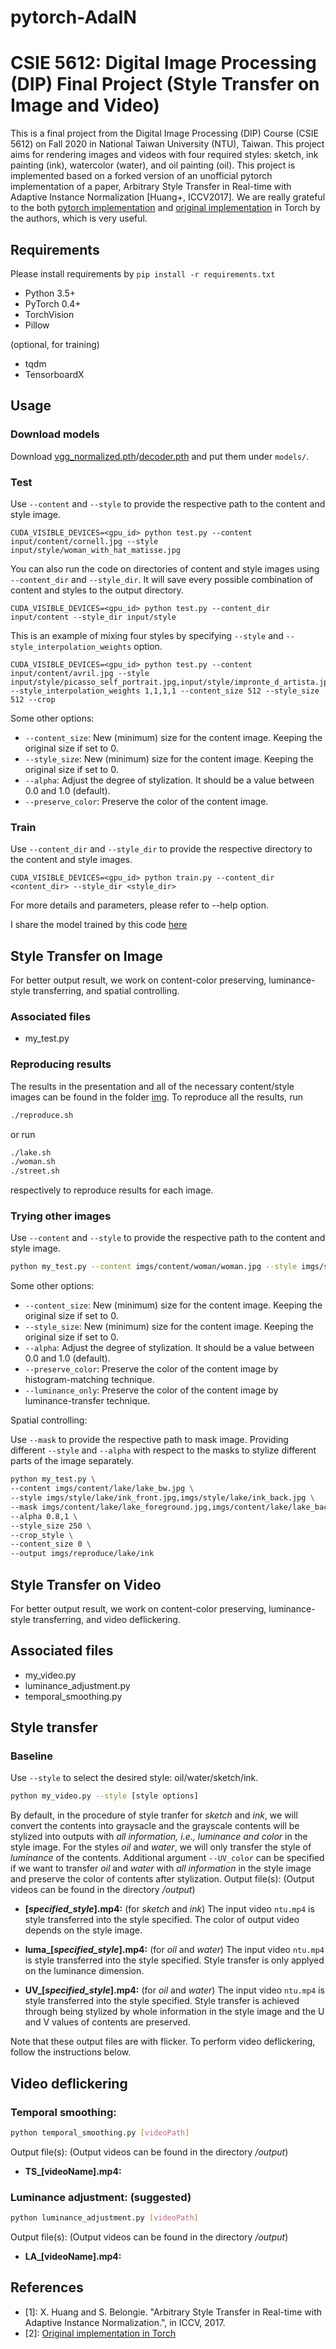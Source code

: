 # pytorch-AdaIN
# CSIE 5612: Digital Image Processing (DIP) Final Project (Style Transfer on Image and Video)

This is a final project from the Digital Image Processing (DIP) Course (CSIE 5612) on Fall 2020 in National Taiwan University (NTU), Taiwan. This project aims for rendering images and videos with four required styles: sketch, ink painting (ink), watercolor (water), and oil painting (oil). This project is implemented based on a forked version of an unofficial pytorch implementation of a paper, Arbitrary Style Transfer in Real-time with Adaptive Instance Normalization [Huang+, ICCV2017].
We are really grateful to the both [pytorch implementation](https://github.com/naoto0804/pytorch-AdaIN) and [original implementation](https://github.com/xunhuang1995/AdaIN-style) in Torch by the authors, which is very useful.

## Requirements
Please install requirements by `pip install -r requirements.txt`

- Python 3.5+
- PyTorch 0.4+
- TorchVision
- Pillow

(optional, for training)
- tqdm
- TensorboardX

## Usage

### Download models
Download [vgg_normalized.pth](https://drive.google.com/file/d/1bMfhMMwPeXnYSQI6cDWElSZxOxc6aVyr/view?usp=sharing)/[decoder.pth](https://drive.google.com/file/d/1EpkBA2K2eYILDSyPTt0fztz59UjAIpZU/view?usp=sharing) and put them under `models/`.

### Test
Use `--content` and `--style` to provide the respective path to the content and style image.
```
CUDA_VISIBLE_DEVICES=<gpu_id> python test.py --content input/content/cornell.jpg --style input/style/woman_with_hat_matisse.jpg
```

You can also run the code on directories of content and style images using `--content_dir` and `--style_dir`. It will save every possible combination of content and styles to the output directory.
```
CUDA_VISIBLE_DEVICES=<gpu_id> python test.py --content_dir input/content --style_dir input/style
```

This is an example of mixing four styles by specifying `--style` and `--style_interpolation_weights` option.
```
CUDA_VISIBLE_DEVICES=<gpu_id> python test.py --content input/content/avril.jpg --style input/style/picasso_self_portrait.jpg,input/style/impronte_d_artista.jpg,input/style/trial.jpg,input/style/antimonocromatismo.jpg --style_interpolation_weights 1,1,1,1 --content_size 512 --style_size 512 --crop
```

Some other options:
* `--content_size`: New (minimum) size for the content image. Keeping the original size if set to 0.
* `--style_size`: New (minimum) size for the content image. Keeping the original size if set to 0.
* `--alpha`: Adjust the degree of stylization. It should be a value between 0.0 and 1.0 (default).
* `--preserve_color`: Preserve the color of the content image.


### Train
Use `--content_dir` and `--style_dir` to provide the respective directory to the content and style images.
```
CUDA_VISIBLE_DEVICES=<gpu_id> python train.py --content_dir <content_dir> --style_dir <style_dir>
```

For more details and parameters, please refer to --help option.

I share the model trained by this code [here](https://drive.google.com/file/d/1YIBRdgGBoVllLhmz_N7PwfeP5V9Vz2Nr/view?usp=sharing)

## Style Transfer on Image
For better output result, we work on content-color preserving, luminance-style transferring, and spatial controlling.

### Associated files
- my_test.py

### Reproducing results
The results in the presentation and all of the necessary content/style images can be found in the folder [img](https://github.com/tundergod/pytorch-AdaIN/tree/master/imgs).
To reproduce all the results, run
```bash
./reproduce.sh
```
or run
```bash
./lake.sh
./woman.sh
./street.sh
```
respectively to reproduce results for each image.

### Trying other images
Use `--content` and `--style` to provide the respective path to the content and style image.
```bash
python my_test.py --content imgs/content/woman/woman.jpg --style imgs/style/woman/oil.png
```
Some other options:
* `--content_size`: New (minimum) size for the content image. Keeping the original size if set to 0.
* `--style_size`: New (minimum) size for the content image. Keeping the original size if set to 0.
* `--alpha`: Adjust the degree of stylization. It should be a value between 0.0 and 1.0 (default).
* `--preserve_color`: Preserve the color of the content image by histogram-matching technique.
* `--luminance_only`: Preserve the color of the content image by luminance-transfer technique.

Spatial controlling:

Use `--mask` to provide the respective path to mask image.
Providing different `--style` and `--alpha` with respect to the masks to stylize different parts of the image separately.
```bash
python my_test.py \
--content imgs/content/lake/lake_bw.jpg \
--style imgs/style/lake/ink_front.jpg,imgs/style/lake/ink_back.jpg \
--mask imgs/content/lake/lake_foreground.jpg,imgs/content/lake/lake_background.jpg \
--alpha 0.8,1 \
--style_size 250 \
--crop_style \
--content_size 0 \
--output imgs/reproduce/lake/ink
```

## Style Transfer on Video
For better output result, we work on content-color preserving, luminance-style transferring, and video deflickering.

## Associated files
- my_video.py
- luminance_adjustment.py
- temporal_smoothing.py

## Style transfer
### Baseline
Use `--style` to select the desired style: oil/water/sketch/ink.
```bash
python my_video.py --style [style options]
```
By default, in the procedure of style tranfer for *sketch* and *ink*, we will convert the contents into graysacle and the grayscale contents will be stylized into outputs with *all information, i.e., luminance and color* in the style image.
For the styles *oil* and *water*, we will only transfer the style of *luminance* of the contents.
Additional argument `--UV_color` can be specified if we want to transfer *oil* and *water* with *all information* in the style image and preserve the color of contents after stylization.
Output file(s):
(Output videos can be found in the directory */output*)

- **[*specified_style*].mp4:** (for *sketch* and *ink*)
The input video `ntu.mp4` is style transferred into the style specified.
The color of output video depends on the style image.

- **luma_[*specified_style*].mp4:** (for *oil* and *water*)
The input video `ntu.mp4` is style transferred into the style specified.
Style transfer is only applyed on the luminance dimension.

- **UV_[*specified_style*].mp4:** (for *oil* and *water*)
The input video `ntu.mp4` is style transferred into the style specified.
Style transfer is achieved through being stylized by whole information in the style image and the U and V values of contents are preserved.

Note that these output files are with flicker.
To perform video deflickering, follow the instructions below.

## Video deflickering
### Temporal smoothing:
```bash
python temporal_smoothing.py [videoPath]
```
Output file(s):
(Output videos can be found in the directory */output*)

- **TS_[videoName].mp4:**

### Luminance adjustment: (suggested)
```bash
python luminance_adjustment.py [videoPath]
```
Output file(s):
(Output videos can be found in the directory */output*)
- **LA_[videoName].mp4:**

## References
- [1]: X. Huang and S. Belongie. "Arbitrary Style Transfer in Real-time with Adaptive Instance Normalization.", in ICCV, 2017.
- [2]: [Original implementation in Torch](https://github.com/xunhuang1995/AdaIN-style)
